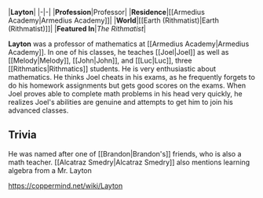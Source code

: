 |**Layton**|
|-|-|
|**Profession**|Professor|
|**Residence**|[[Armedius Academy\|Armedius Academy]]|
|**World**|[[Earth (Rithmatist)\|Earth (Rithmatist)]]|
|**Featured In**|*The Rithmatist*|

**Layton** was a professor of mathematics at [[Armedius Academy\|Armedius Academy]].
In one of his classes, he teaches [[Joel\|Joel]] as well as [[Melody\|Melody]], [[John\|John]], and [[Luc\|Luc]], three [[Rithmatics\|Rithmatics]] students.
He is very enthusiastic about mathematics. He thinks Joel cheats in his exams, as he frequently forgets to do his homework assignments but gets good scores on the exams. When Joel proves able to complete math problems in his head very quickly, he realizes Joel's abilities are genuine and attempts to get him to join his advanced classes.

## Trivia
He was named after one of [[Brandon\|Brandon's]] friends, who is also a math teacher. [[Alcatraz Smedry\|Alcatraz Smedry]] also mentions learning algebra from a Mr. Layton


https://coppermind.net/wiki/Layton